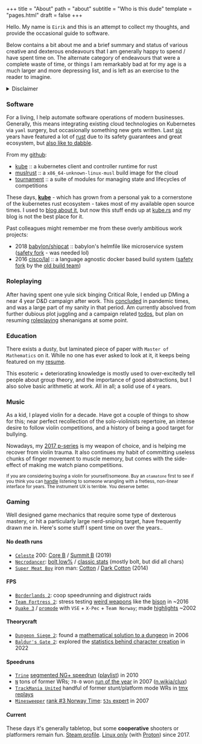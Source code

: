 +++
title = "About"
path = "about"
subtitle = "Who is this dude"
template = "pages.html"
draft = false
+++

Hello. My name is `Eirik` and this is an attempt to collect my thoughts, and provide the occasional guide to software.

Below contains a bit about me and a brief summary and status of various creative and dexterous endeavours that I am generally happy to spend / have spent time on. The alternate category of endeavours that were a complete waste of time, or things I am remarkably bad at for my age is a much larger and more depressing list, and is left as an exercise to the reader to imagine.

<details><summary><span style="cursor:pointer">Disclaimer</span></summary>

<small>Posts herein are my own opinions and not those of my employer(s). Words like **we** or **us** is often used in the the mathematical (collaborative) sense and does not necessarily mean consensus.
</small>

<small><small>THESE POSTS ARE DISTRIBUTED “AS IS”, WITHOUT WARRANTY OF ANY KIND, EXPRESS OR IMPLIED, INCLUDING BUT NOT LIMITED TO THE WARRANTIES OF MERCHANTABILITY, FITNESS FOR A PARTICULAR PURPOSE AND NONINFRINGEMENT. IN NO EVENT SHALL THE POSTER BE LIABLE FOR ANY CLAIM.
</small></small>
</details>

### Software
For a living, I help automate software operations of modern businesses. Generally, this means integrating existing cloud technologies on Kubernetes via `yaml` surgery, but occasionally something new gets written. Last [six](https://github.com/cisco/lal-build-manager/commit/5247fb2755cf936a81ed9e82ff6b7bbc0af8a03a) years have featured a lot of [rust](https://www.rust-lang.org/) due to its safety guarantees and great ecosystem, but [also like to dabble](https://github.com/clux/magic-forest).

From my [github](https://github.com/clux?tab=repositories):

- [kube](https://github.com/kube-rs/kube) :: a kubernetes client and controller runtime for rust
- [muslrust](https://github.com/clux/muslrust) :: a `x86_64-unknown-linux-musl` build image for the cloud
- [tournament](https://github.com/clux/tournament) :: a suite of modules for managing state and lifecycles of competitions

These days, **[kube](https://github.com/kube-rs/kube)** - which has grown from a personal yak to a cornerstone of the kubernetes rust ecosystem - takes most of my available open source times. I used to [blog about it](/tags/kubernetes), but now this stuff ends up at [kube.rs](https://kube.rs) and my blog is not the best place for it.

Past colleagues might remember me from these overly ambitious work projects:

- 2018 [babylon/shipcat](https://github.com/clux/shipcat) :: babylon's helmfile like microservice system ([safety fork](https://github.com/clux/shipcat) - was needed lol)
- 2016 [cisco/lal](https://github.com/cisco/lal-build-manager) :: a language agnostic docker based build system ([safety fork](https://github.com/lalbuild/lal) by the [old build team](https://github.com/orgs/lalbuild/people))

### Roleplaying

After having spent one yule sick binging Critical Role, I ended up DMing a near 4 year D&D campaign after work. This [concluded](/post/2021-12-05-campaign-concluded/) in pandemic times, and was a large part of my sanity in that period. Am currently absolved from further dubious plot juggling and a campaign related [todos](https://github.com/clux/facemaulers/search?q=TODO), but plan on resuming [roleplaying](/categories/roleplaying/) shenanigans at some point.

### Education
There exists a dusty, but laminated piece of paper with `Master of Mathematics` on it. While no one has ever asked to look at it, it keeps being featured on my [resume](http://clux.github.io/vitae/).

This esoteric + deteriorating knowledge is mostly used to over-excitedly tell people about group theory, and the importance of good abstractions, but I also solve basic arithmetic at work. All in all; a solid use of `4` years.

### Music

As a kid, I played violin for a decade. Have got a couple of things to show for this; near perfect recollection of the solo-violinists repertoire, an intense desire to follow violin competitions, and a history of being a good target for bullying.

Nowadays, my [2017 p-series](https://uk.yamaha.com/en/products/musical_instruments/pianos/p_series/index.html) is my weapon of choice, and is helping me recover from violin trauma. It also continues my habit of committing useless chunks of finger movement to muscle memory, but comes with the side-effect of making me watch piano competitions.

<small>If you are considering buying a violin for yourself/someone. Buy an `otamatone` first to see if you think you can [handle](https://www.stoppingpoints.com/devils-dictionary/fiddle.html) listening to someone wrangling with a fretless, non-linear interface for years. The instrument UX is terrible. You deserve better.</small>

### Gaming
Well designed game mechanics that require some type of dexterous mastery, or hit a particularly large nerd-sniping target, have frequently drawn me in. Here's some stuff I spent time on over the years..

#### No death runs
- [`Celeste`](https://store.steampowered.com/app/504230/Celeste/) 200: [Core B](https://www.youtube.com/watch?v=I8nM80nDYuc) / [Summit B](https://www.youtube.com/watch?v=6NgrGqRG_8g) (2019)
- [`Necrodancer`](https://store.steampowered.com/app/247080/Crypt_of_the_NecroDancer/): [bolt low%](https://www.youtube.com/watch?v=y1d6hoN9DoM) / [classic stats](https://crypt.toofz.com/p/76561198007590148/classic/classic) (mostly bolt, but did all chars)
- [`Super Meat Boy`](https://store.steampowered.com/app/40800/Super_Meat_Boy/) iron man: [Cotton](https://www.youtube.com/watch?v=8ZeFFwkCLN8) / [Dark Cotton](https://www.youtube.com/watch?v=jgptqlVQGSM) (2014)

#### FPS

- [`Borderlands 2`](https://store.steampowered.com/app/49520/Borderlands_2/): coop speedrunning and digistruct raids
- [`Team Fortress 2`](https://store.steampowered.com/app/440/Team_Fortress_2/): stress testing [weird weapons](https://www.youtube.com/watch?v=KVzOLtpO6fU&list=PL4gj5XjL6RRQecS059_tjxRQ4Lu6yUNqB) like the [bison](https://www.reddit.com/r/bisonmasterrace/) in ~2016
- [`Quake 3`](http://www.orangesmoothie.org/tourneyQ3A/) / [`promode`](https://playmorepromode.com/) with `VSE` + `X-Pec` + `Team Norway`; made [highlights](https://www.youtube.com/watch?v=GD3aTJ_jzL8&list=PL4gj5XjL6RRRavXh2KGXQZnRuD-zhE4-k) ~2002

#### Theorycraft

- [`Dungeon Siege 2`](https://store.steampowered.com/app/39200/Dungeon_Siege_II/): found a [mathematical solution to a dungeon](/post/2006-08-09-vault-of-therayne/) in 2006
- [`Baldur's Gate 2`](https://store.steampowered.com/app/257350/Baldurs_Gate_II_Enhanced_Edition/): explored the [statistics behind character creation](/post/2022-04-12-baldurs-roll/) in 2022

#### Speedruns

- [`Trine`](https://store.steampowered.com/app/35700/Trine_Enchanted_Edition/) [segmented NG+ speedrun](http://speeddemosarchive.com/Trine.html) ([playlist](https://www.youtube.com/watch?v=45T7-Avb5vQ&list=PLDCA837F2416D427B)) in 2010
- [`N`](http://www.metanetsoftware.com/games/n) tons of former WRs; `70-0` won [run of the year](http://n.wikia.com/wiki/The_Dronies) in 2007 ([n.wikia/clux](http://n.wikia.com/wiki/Clux))
- [`TrackMania United`](https://store.steampowered.com/app/7200/Trackmania_United_Forever_Star_Edition/) handful of former stunt/platform mode WRs in [tmx replays](https://united.tm-exchange.com/main.aspx?action=tracksearch&mode=7&id=1273332)
- [`Minesweeper`](http://www.minesweeper.info/downloads/MinesweeperClone.html) [rank #3 Norway Time](https://minesweepergame.com/country-rankings.php?country=132): [`53s` expert](http://www.minesweeper.info/members/files/3552/EirikAlbrigtsen54,49-119-110607.mvf) in 2007

#### Current
These days it's generally tabletop, but some **cooperative** shooters or platformers remain fun. [Steam profile](https://steamcommunity.com/id/sszynrae). [Linux only](https://store.steampowered.com/linux) (with [Proton](https://github.com/ValveSoftware/Proton)) since 2017.
